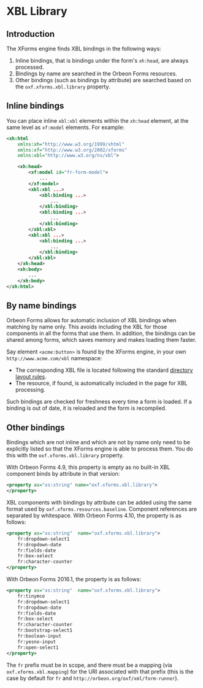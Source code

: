 # XBL Library



## Introduction

The XForms engine finds XBL bindings in the following ways:

1. Inline bindings, that is bindings under the form's `xh:head`, are always processed.
2. Bindings by name are searched in the Orbeon Forms resources.
3. Other bindings (such as bindings by attribute) are searched based on the `oxf.xforms.xbl.library` property.

## Inline bindings

You can place inline `xbl:xbl` elements within the `xh:head` element, at the same level as `xf:model` elements. For example:

```xml
<xh:html
    xmlns:xh="http://www.w3.org/1999/xhtml"
    xmlns:xf="http://www.w3.org/2002/xforms"
    xmlns:xbl="http://www.w3.org/ns/xbl">

    <xh:head>
        <xf:model id="fr-form-model">
            ...
        </xf:model>
        <xbl:xbl ...>
            <xbl:binding ...>
                ...
            </xbl:binding>
            <xbl:binding ...>
                ...
            </xbl:binding>
        </xbl:xbl>
        <xbl:xbl ...>
            <xbl:binding ...>
                ...
            </xbl:binding>
        </xbl:xbl>
    </xh:head>
    <xh:body>
        ...
    </xh:body>
</xh:html>
```

## By name bindings

Orbeon Forms allows for automatic inclusion of XBL bindings when matching by name only. This avoids including the XBL for those components in all the forms that use them. In addition, the bindings can be shared among forms, which saves memory and makes loading them faster.

Say element `<acme:button>` is found by the XForms engine, in your own `http://www.acme.com/xbl` namespace:

- The corresponding XBL file is located following the standard [directory layout rules](bindings.md#directory-layout).
- The resource, if found, is automatically included in the page for XBL processing.

Such bindings are checked for freshness every time a form is loaded. If a binding is out of date, it is reloaded and the form is recompiled.

## Other bindings

Bindings which are not inline and which are not by name only need to be explicitly listed so that the XForms engine is able to process them. You do this with the `oxf.xforms.xbl.library` property.

With Orbeon Forms 4.9, this property is empty as no built-in XBL component binds by attribute in that version:

```xml
<property as="xs:string" name="oxf.xforms.xbl.library">
</property>
```

XBL components with bindings by attribute can be added using the same format used by `oxf.xforms.resources.baseline`. Component references are separated by whitespace. With Orbeon Forms 4.10, the property is as follows:

```xml
<property as="xs:string"  name="oxf.xforms.xbl.library">
    fr:dropdown-select1
    fr:dropdown-date
    fr:fields-date
    fr:box-select
    fr:character-counter
</property>
```

With Orbeon Forms 2016.1, the property is as follows:

```xml
<property as="xs:string"  name="oxf.xforms.xbl.library">
    fr:tinymce
    fr:dropdown-select1
    fr:dropdown-date
    fr:fields-date
    fr:box-select
    fr:character-counter
    fr:bootstrap-select1
    fr:boolean-input
    fr:yesno-input
    fr:open-select1
</property>
```

The `fr` prefix must be in scope, and there must be a mapping (via `oxf.xforms.xbl.mapping`) for the URI associated with that prefix (this is the case by default for `fr` and `http://orbeon.org/oxf/xml/form-runner`).